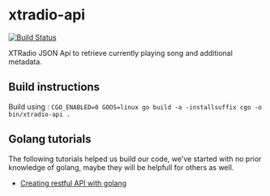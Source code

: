 # xtradio-api

[![Build Status](https://travis-ci.org/xtradio/xtradio-api.svg?branch=master)](https://travis-ci.org/xtradio/xtradio-api)

XTRadio JSON Api to retrieve currently playing song and additional metadata.

## Build instructions

Build using :
``` CGO_ENABLED=0 GOOS=linux go build -a -installsuffix cgo -o bin/xtradio-api . ```

## Golang tutorials

The following tutorials helped us build our code, we've started with no prior knowledge of golang, maybe they will be helpfull for others as well.

* [Creating restful API with golang](https://tutorialedge.net/post/golang/creating-restful-api-with-golang/)
